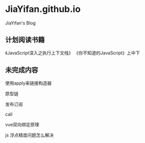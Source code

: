 # JiaYifan.github.io
JiaYifan's Blog

## 计划阅读书籍
《JavaScript深入之执行上下文栈》
《你不知道的JavaScript》上中下

## 未完成内容

使用apply来链接构造器

原型链

发布订阅

call

vue双向绑定原理

js 浮点精度问题怎么解决